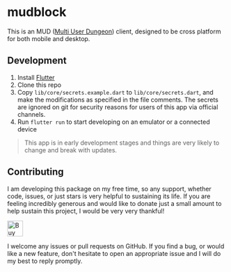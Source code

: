 # mudblock

This is an MUD ([Multi User Dungeon](https://en.wikipedia.org/wiki/Multi-user_dungeon)) client,
designed to be cross platform for both mobile and desktop.

## Development

1. Install [Flutter](https://docs.flutter.dev/get-started/install)
1. Clone this repo
1. Copy `lib/core/secrets.example.dart` to `lib/core/secrets.dart`, and make the modifications as
   specified in the file comments. The secrets are ignored on git for security reasons for users of
   this app via official channels.
1. Run `flutter run` to start developing on an emulator or a connected device

> This app is in early development stages and things are very likely to change and break with
> updates.

## Contributing

I am developing this package on my free time, so any support, whether code, issues, or just stars is
very helpful to sustaining its life. If you are feeling incredibly generous and would like to donate
just a small amount to help sustain this project, I would be very very thankful!

<a href='https://ko-fi.com/casraf' target='_blank'>
  <img height='36' style='border:0px;height:36px;'
    src='https://cdn.ko-fi.com/cdn/kofi1.png?v=3'
    alt='Buy Me a Coffee at ko-fi.com' />
</a>

I welcome any issues or pull requests on GitHub. If you find a bug, or would like a new feature,
don't hesitate to open an appropriate issue and I will do my best to reply promptly.
